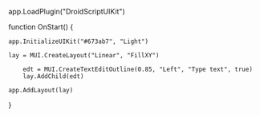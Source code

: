 
app.LoadPlugin("DroidScriptUIKit")

function OnStart() {
   
    app.InitializeUIKit("#673ab7", "Light")
   
    lay = MUI.CreateLayout("Linear", "FillXY")
       
        edt = MUI.CreateTextEditOutline(0.85, "Left", "Type text", true)       
        lay.AddChild(edt)
   
    app.AddLayout(lay)
}
